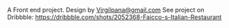 A Front end project. Design by Virgilpana@gmail.com
See project on Dribbble:
https://dribbble.com/shots/2052368-Faicco-s-Italian-Restaurant
